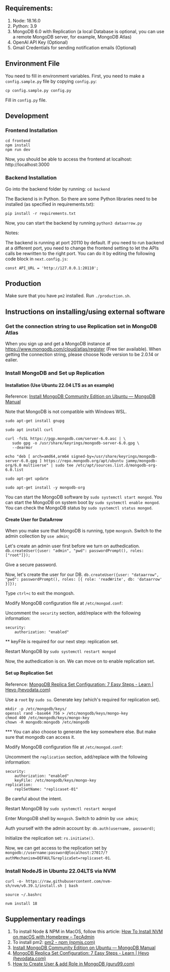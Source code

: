 

  

## Requirements:
1. Node: 18.16.0
2. Python: 3.9
3. MongoDB 6.0 with Replication (a local Database is optional, you can use a remote MongoDB server, for example, MongoDB Atlas)
4. OpenAI API Key (Optional)
5. Gmail Credentials for sending notification emails (Optional)

## Environment File
You need to fill in environment variables. First, you need to make a `config.sample.py` file by copying `config.py`:

```
cp config.sample.py config.py
```

Fill in `config.py` file.

## Development

### Frontend Installation
```
cd frontend
npm install
npm run dev
```
Now, you should be able to access the frontend at localhost: http://localhost:3000

### Backend Installation
Go into the backend folder by running: `cd backend`

The Backend is in Python. So there are some Python libraries need to be installed (as specified in requirements.txt):

```
pip install -r requirements.txt
```
Now, you can start the backend by running `python3 dataarrow.py`

Notes:

The backend is running at port 20110 by default. If you need to run backend at a different port, you need to change the frontend setting to let the APIs calls be rewritten to the right port. You can do it by editing the following code block in `next.config.js`:

```
const API_URL = 'http://127.0.0.1:20110';
```
## Production
Make sure that you have `pm2` installed.
Run `./production.sh`.

## Instructions on installing/using external software

### Get the connection string to use Replication set in MongoDB Atlas
When you sign up and get a MongoDB instance at https://www.mongodb.com/cloud/atlas/register (Free tier available). 
When getting the connection string, please choose Node version to be 2.0.14 or ealier.

### Install MongoDB and Set up Replication 
#### Installation (Use Ubuntu 22.04 LTS as an example)
Reference: [Install MongoDB Community Edition on Ubuntu — MongoDB Manual](https://www.mongodb.com/docs/manual/tutorial/install-mongodb-on-ubuntu/)

Note that MongoDB is not compatible with Windows WSL.
```
sudo apt-get install gnupg

sudo apt install curl

curl -fsSL https://pgp.mongodb.com/server-6.0.asc | \
   sudo gpg -o /usr/share/keyrings/mongodb-server-6.0.gpg \
   --dearmor

echo "deb [ arch=amd64,arm64 signed-by=/usr/share/keyrings/mongodb-server-6.0.gpg ] https://repo.mongodb.org/apt/ubuntu jammy/mongodb-org/6.0 multiverse" | sudo tee /etc/apt/sources.list.d/mongodb-org-6.0.list

sudo apt-get update

sudo apt-get install -y mongodb-org

```

You can start the MongoDB software by `sudo systemctl start mongod`.
You can start the MongoDB on system boot by `sudo systemctl enable mongod`.
You can check the MongoDB status by `sudo systemctl status mongod`.

#### Create User for DataArrow
When you make sure that MongoDB is running, type `mongosh`.
Switch to the admin collection by `use admin`;

Let's create an admin user first before we turn on authedication.
`db.createUser({user: "admin", "pwd": passwordPrompt(), roles: ["root"]});`

Give a secure password.

Now, let's create the user for our DB.
`db.createUser({user: "dataarrow", "pwd": passwordPrompt(), roles: [{ role: 'readWrite', db: 'dataarrow' }]});`

Type `ctrl+c` to exit the mongosh.

Modify MongoDB configuration file at `/etc/mongod.conf`:

Uncomment the `security` section, add/replace with the following information:
```
security:
    authorization: "enabled"
```

** keyFile is required for our next step: replication set.

Restart MongoDB by `sudo systemctl restart mongod`

Now, the authedication is on. We can move on to enable replication set.

#### Set up Replication Set
Reference: [MongoDB Replica Set Configuration: 7 Easy Steps - Learn | Hevo (hevodata.com)](https://hevodata.com/learn/mongodb-replica-set-config/)

Use a `root` by `sudo su`.
Generate key (which's required for replication set).
```
mkdir -p /etc/mongodb/keys/
openssl rand -base64 756 > /etc/mongodb/keys/mongo-key
chmod 400 /etc/mongodb/keys/mongo-key
chown -R mongodb:mongodb /etc/mongodb
```
*** You can also choose to generate the key somewhere else. But make sure that mongodb can access it.

Modify MongoDB configuration file at `/etc/mongod.conf`:

Uncomment the `replication` section, add/replace with the following information:

```
security:
    authorization: "enabled"
    keyFile: /etc/mongodb/keys/mongo-key
replication:
	replSetName: "replicaset-01"
```

Be careful about the intent.

Restart MongoDB by `sudo systemctl restart mongod`

Enter MongoDB shell by `mongosh`. Switch to admin by `use admin`;

Auth yourself with the admin account by: `db.auth(username, password)`;

Initialize the replication set: `rs.initiate()`.

Now, we can get access to the replication set by `mongodb://username:password@localhost:27017/?authMechanism=DEFAULT&replicaSet=replicaset-01`.


### Install NodeJS in Ubuntu 22.04LTS via NVM

```
curl -o- https://raw.githubusercontent.com/nvm-sh/nvm/v0.39.1/install.sh | bash

source ~/.bashrc

nvm install 18
```

## Supplementary readings
1. To install Node & NPM in MacOS, follow this article: [How To Install NVM on macOS with Homebrew – TecAdmin](https://tecadmin.net/install-nvm-macos-with-homebrew/)
2. To install pm2: [pm2 - npm (npmjs.com)](https://www.npmjs.com/package/pm2)
3. [Install MongoDB Community Edition on Ubuntu — MongoDB Manual](https://www.mongodb.com/docs/manual/tutorial/install-mongodb-on-ubuntu/)
4. [MongoDB Replica Set Configuration: 7 Easy Steps - Learn | Hevo (hevodata.com)](https://hevodata.com/learn/mongodb-replica-set-config/)
5. [How to Create User & add Role in MongoDB (guru99.com)](https://www.guru99.com/mongodb-create-user.html)